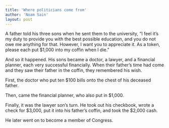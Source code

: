 ```yaml
---
title: 'Where politicians come from'
author: 'Noam Sain'
layout: post
---
```


A father told his three sons when he sent them to the university, “I feel it’s my duty to provide you with the best possible education, and you do not owe me anything for that. However, I want you to appreciate it. As a token, please each put $1,000 into my coffin when I die.”

And so it happened. His sons became a doctor, a lawyer, and a financial planner, each very successful financially. When their father’s time had come and they saw their father in the coffin, they remembered his wish.

First, the doctor who put ten $100 bills onto the chest of his deceased father.

Then, came the financial planner, who also put in $1,000.

Finally, it was the lawyer son’s turn. He took out his checkbook, wrote a check for $3,000, put it into his father’s coffin, and took the $2,000 cash.

He later went on to become a member of Congress.